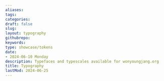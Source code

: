 ```yaml
---
aliases: 
tags:
categories:
draft: false
slug: 
layout: typography
githubrepo: 
keywords: 
type: showcase/tokens
date:
- 2024-06-10 Monday
description: Typefaces and typescales available for wonyoungjang.org
title: Typography
lastMod: 2024-06-25
---
```


